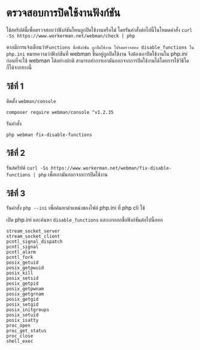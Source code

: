 # ตรวจสอบการปิดใช้งานฟังก์ชัน

ใช้สคริปต์นี้เพื่อตรวจสอบว่าฟังก์ชันไหนถูกปิดใช้งานหรือไม่ โดยรันคำสั่งต่อไปนี้ในโหมดคำสั่ง
```curl -Ss https://www.workerman.net/webman/check | php```

หากมีการแจ้งเตือนว่า```Functions ชื่อฟังก์ชัน ถูกปิดใช้งาน โปรดตรวจสอบ disable_functions ใน php.ini``` หมายความว่าฟังก์ชันที่ webman ขึ้นอยู่ถูกปิดใช้งาน จึงต้องเอาปิดใช้งานใน php.ini ก่อนที่จะใช้ webman ได้อย่างปกติ
สามารถทำการเอามันออกจากการปิดใช้งานได้โดยการใช้วิธีใดก็ได้จากทางนี้

## วิธีที่ 1
ติดตั้ง `webman/console` 
```
composer require webman/console ^v1.2.35
```

รันคำสั่ง
```
php webman fix-disable-functions
```

## วิธีที่ 2

รันสคริปต์ `curl -Ss https://www.workerman.net/webman/fix-disable-functions | php` เพื่อเอามันออกจากการปิดใช้งาน

## วิธีที่ 3

รันคำสั่ง `php --ini` เพื่อค้นหาตำแหน่งของไฟล์ php.ini ที่ php cli ใช้

เปิด php.ini และค้นหา `disable_functions` และเอาออกชื่อฟังก์ชันต่อไปนี้ออก
```
stream_socket_server
stream_socket_client
pcntl_signal_dispatch
pcntl_signal
pcntl_alarm
pcntl_fork
posix_getuid
posix_getpwuid
posix_kill
posix_setsid
posix_getpid
posix_getpwnam
posix_getgrnam
posix_getgid
posix_setgid
posix_initgroups
posix_setuid
posix_isatty
proc_open
proc_get_status
proc_close
shell_exec
```
